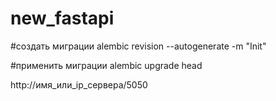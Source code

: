 # new_fastapi

#создать миграции
alembic revision --autogenerate -m "Init"

#применить миграции
alembic upgrade head


http://имя_или_ip_сервера/5050